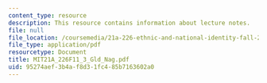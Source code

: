 ```yaml
---
content_type: resource
description: This resource contains information about lecture notes.
file: null
file_location: /coursemedia/21a-226-ethnic-and-national-identity-fall-2011/95274aef3b4af8d31fc485b7163602a0_MIT21A_226F11_3_Gld_Nag.pdf
file_type: application/pdf
resourcetype: Document
title: MIT21A_226F11_3_Gld_Nag.pdf
uid: 95274aef-3b4a-f8d3-1fc4-85b7163602a0
---
```

